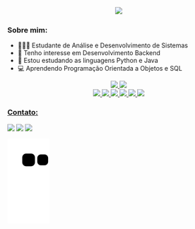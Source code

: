 <p align="center"> 
 <img width="1000em" src="https://raw.githubusercontent.com/barroscruzc/barroscruzc/main/title/title.gif" />
 </p>
<h3 align="left"> Sobre mim: </h1>
<div açogm="center>
<img src="https://2ijk7.csb.app/" />
 </div>

- 👩🏾‍💻 Estudante de Análise e Desenvolvimento de Sistemas
- 👀 Tenho interesse em Desenvolvimento Backend
- 🌱 Estou estudando as linguagens Python e Java
- 💻 Aprendendo Programação Orientada a Objetos e SQL

<div align="center">
 <a href="https://github.com/barroscruzc">
  <img height="160em" src="https://github-readme-stats.vercel.app/api?username=barroscruzc&show_icons=true&theme=radical&include_all_commits=true&count_private=true"/>
  <img height="160em" src="https://github-readme-stats.vercel.app/api/top-langs/?username=barroscruzc&layout=compact&langs_count=7&theme=radical"/>
</div>
 
 <div align="center">
    <img width="108em" src="https://img.shields.io/badge/Python-14354C?style=for-the-badge&logo=python&logoColor=white" />
    <img width="86em" src="https://img.shields.io/badge/Java-ED8B00?style=for-the-badge&logo=java&logoColor=white" />
    <img width="97em" src="https://img.shields.io/badge/MySQL-005C84?style=for-the-badge&logo=mysql&logoColor=white" />
    <img width="76em" src="https://img.shields.io/badge/GIT-E44C30?style=for-the-badge&logo=git&logoColor=white" />
    <img width="112em" src="https://img.shields.io/badge/Eclipse-2C2255?style=for-the-badge&logo=eclipse&logoColor=white" />
    <img width="120em" src="https://img.shields.io/badge/PyCharm-000000.svg?&style=for-the-badge&logo=PyCharm&logoColor=white" />
   
 </div>
 
 ### Contato:
 
<div> 
  <a href="https://www.linkedin.com/in/barroscruzc" target="_blank"><img width="112em" src="https://img.shields.io/badge/LinkedIn-0077B5?style=for-the-badge&logo=linkedin&logoColor=white" /></a>
  <a href="mailto:barroscruzc@gmail.com" target="_blank"><img width="90em" src="https://img.shields.io/badge/Gmail-D14836?style=for-the-badge&logo=gmail&logoColor=white" target="_blank"></a> 
 <a href="https://t.me/barroscruzc" target="_blank"><img width="113em" src="https://img.shields.io/badge/Telegram-2CA5E0?style=for-the-badge&logo=telegram&logoColor=white" /></a>
 
![Snake animation](https://github.com/barroscruzc/barroscruzc/blob/output/github-contribution-grid-snake.svg)
 
</div>
